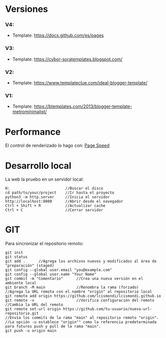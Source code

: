 # Versiones

### V4:
- Template: https://docs.github.com/es/pages

### V3:
- Template: https://cybor-soratemplates.blogspot.com/
  
### V2:
- Template: https://www.templateclue.com/ideal-blogger-template/

### V1:
- Template: https://btemplates.com/2013/blogger-template-metrominimalist/


# Performance
El control de renderizado lo hago con: [Page Speed](https://pagespeed.web.dev/)


# Desarrollo local
La web la pruebo en un servidor local:

```
H:                         //Buscar el disco
cd path/to/your/project    //Ir hasta el proyecto
python3 -m http.server     //Inicia el servidor
http://localhost:8000      //Abrir desde el navegador
Ctrl + Shift + R           //Actualizar cache
Ctrl + C                   //Cerrar servidor
```

# GIT
Para sincronizar el repositorio remoto:
```
git init
git status
git add .      //Agrega los archivos nuevos y modificados al área de "preparación" (staged)
git config --global user.email "you@example.com"
git config --global user.name "Your Name"
git commit -m "Comentario"      //Crea una nueva versión en el ambiente local
git branch -M main              //Renombra la rama (forzado)
//Agrega la URL remota con el nombre "origin" al repositorio local
git remote add origin https://github.com/lcismondi/lcismondi.github.io
git remote -v                   //Verifica configuración del remoto
//Cambia la URL del remoto
git remote set-url origin https://github.com/tu-usuario/nueva-url-repositorio.git
//Envía los commits de la rama "main" al repositorio remoto "origin".
//La opción -u establece "origin"" como la referencia predeterminada para futuros push y pull de la rama "main".
git push -u origin main
```
